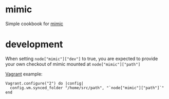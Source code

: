 mimic
===========
Simple cookbook for [mimic](1)

development
===========
When setting `node["mimic"]["dev"]` to true, you are
expected to provide your own checkout of mimic mounted
at `node["mimic"]["path"]`

[Vagrant](2) example:
```
Vagrant.configure("2") do |config|
  config.vm.synced_folder "/home/src/path", "`node["mimic"]["path"]`"
end
```

[1]: https://github.com/rackerlabs/mimic
[2]: https://www.vagrantup.com/
